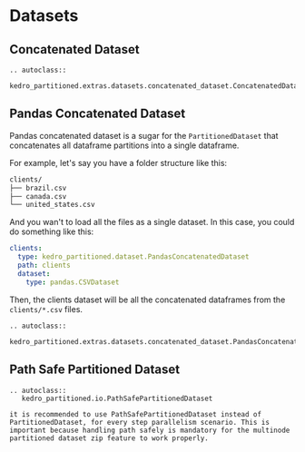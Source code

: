 # Datasets

## Concatenated Dataset

```{eval-rst}
.. autoclass::
   kedro_partitioned.extras.datasets.concatenated_dataset.ConcatenatedDataset
```

## Pandas Concatenated Dataset

Pandas concatenated dataset is a sugar for the `PartitionedDataset` that concatenates all dataframe partitions into a single dataframe.

For example, let's say you have a folder structure like this:

```md
clients/
├── brazil.csv
├── canada.csv
└── united_states.csv
```

And you wan't to load all the files as a single dataset. In this case, you could do something like this:

```yaml
clients:
  type: kedro_partitioned.dataset.PandasConcatenatedDataset
  path: clients
  dataset:
    type: pandas.CSVDataset
```

Then, the clients dataset will be all the concatenated dataframes from the `clients/*.csv` files.

```{eval-rst}
.. autoclass::
   kedro_partitioned.extras.datasets.concatenated_dataset.PandasConcatenatedDataset
```

## Path Safe Partitioned Dataset

```{eval-rst}
.. autoclass::
   kedro_partitioned.io.PathSafePartitionedDataset
```

```{note}
it is recommended to use PathSafePartitionedDataset instead of PartitionedDataset, for every step parallelism scenario. This is important because handling path safely is mandatory for the multinode partitioned dataset zip feature to work properly.
```
